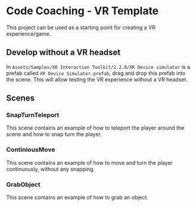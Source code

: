 # Code Coaching - VR Template

This project can be used as a starting point for creating a VR experience/game.

## Develop without a VR headset

In `Assets/Samples/XR Interaction Toolkit/2.2.0/XR Device simulator` is a prefab called `XR Device Simulator.prefab`, drag and drop this prefab into the scene. This will allow testing the VR experience without a VR headset.

## Scenes

### SnapTurnTeleport

This scene contains an example of how to teleport the player around the scene and how to snap turn the player.

### ContiniousMove

This scene contains an example of how to move and turn the player continuously, without any snapping.

### GrabObject

This scene contains an example of how to grab an object.
